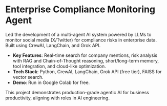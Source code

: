 # Enterprise Compliance Monitoring Agent

Led the development of a multi-agent AI system powered by LLMs to monitor social media (X/Twitter) for compliance risks in enterprise data. Built using CrewAI, LangChain, and Grok API.

- **Key Features**: Real-time search for company mentions, risk analysis with RAG and Chain-of-Thought reasoning, short/long-term memory, tool integration, and cloud-like optimization.
- **Tech Stack**: Python, CrewAI, LangChain, Grok API (free tier), FAISS for vector search.
- **Demo**: Run in Google Colab for free.

This project demonstrates production-grade agentic AI for business productivity, aligning with roles in AI engineering.
